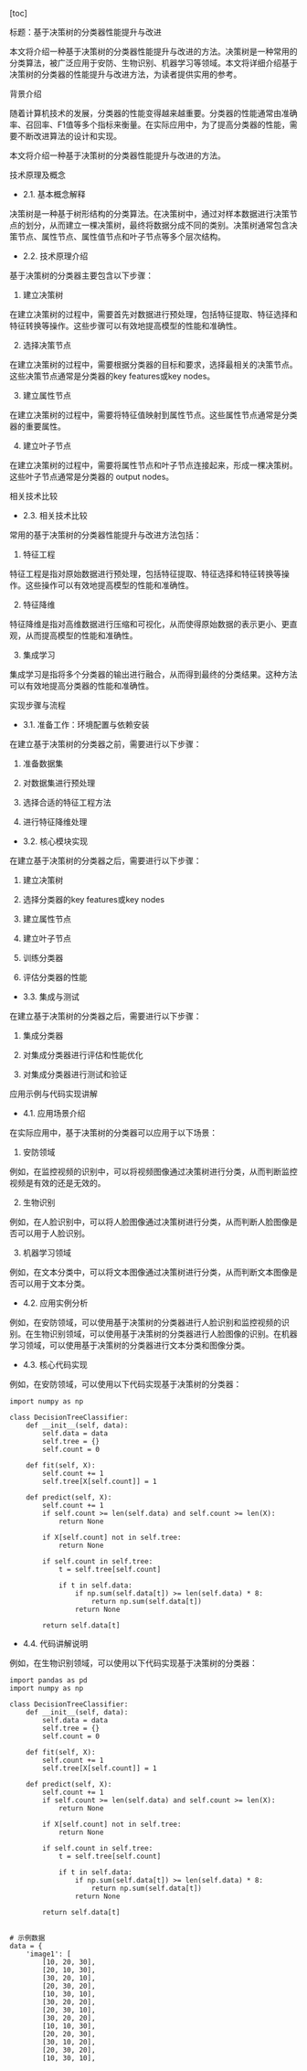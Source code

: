 
[toc]                    
                
                
标题：基于决策树的分类器性能提升与改进

本文将介绍一种基于决策树的分类器性能提升与改进的方法。决策树是一种常用的分类算法，被广泛应用于安防、生物识别、机器学习等领域。本文将详细介绍基于决策树的分类器的性能提升与改进方法，为读者提供实用的参考。

背景介绍

随着计算机技术的发展，分类器的性能变得越来越重要。分类器的性能通常由准确率、召回率、F1值等多个指标来衡量。在实际应用中，为了提高分类器的性能，需要不断改进算法的设计和实现。

本文将介绍一种基于决策树的分类器性能提升与改进的方法。

技术原理及概念

- 2.1. 基本概念解释

决策树是一种基于树形结构的分类算法。在决策树中，通过对样本数据进行决策节点的划分，从而建立一棵决策树，最终将数据分成不同的类别。决策树通常包含决策节点、属性节点、属性值节点和叶子节点等多个层次结构。

- 2.2. 技术原理介绍

基于决策树的分类器主要包含以下步骤：

1. 建立决策树

在建立决策树的过程中，需要首先对数据进行预处理，包括特征提取、特征选择和特征转换等操作。这些步骤可以有效地提高模型的性能和准确性。

2. 选择决策节点

在建立决策树的过程中，需要根据分类器的目标和要求，选择最相关的决策节点。这些决策节点通常是分类器的key features或key nodes。

3. 建立属性节点

在建立决策树的过程中，需要将特征值映射到属性节点。这些属性节点通常是分类器的重要属性。

4. 建立叶子节点

在建立决策树的过程中，需要将属性节点和叶子节点连接起来，形成一棵决策树。这些叶子节点通常是分类器的 output nodes。

相关技术比较

- 2.3. 相关技术比较

常用的基于决策树的分类器性能提升与改进方法包括：

1. 特征工程

特征工程是指对原始数据进行预处理，包括特征提取、特征选择和特征转换等操作。这些操作可以有效地提高模型的性能和准确性。

2. 特征降维

特征降维是指对高维数据进行压缩和可视化，从而使得原始数据的表示更小、更直观，从而提高模型的性能和准确性。

3. 集成学习

集成学习是指将多个分类器的输出进行融合，从而得到最终的分类结果。这种方法可以有效地提高分类器的性能和准确性。

实现步骤与流程

- 3.1. 准备工作：环境配置与依赖安装

在建立基于决策树的分类器之前，需要进行以下步骤：

1. 准备数据集

2. 对数据集进行预处理

3. 选择合适的特征工程方法

4. 进行特征降维处理

- 3.2. 核心模块实现

在建立基于决策树的分类器之后，需要进行以下步骤：

1. 建立决策树

2. 选择分类器的key features或key nodes

3. 建立属性节点

4. 建立叶子节点

5. 训练分类器

6. 评估分类器的性能

- 3.3. 集成与测试

在建立基于决策树的分类器之后，需要进行以下步骤：

1. 集成分类器

2. 对集成分类器进行评估和性能优化

3. 对集成分类器进行测试和验证

应用示例与代码实现讲解

- 4.1. 应用场景介绍

在实际应用中，基于决策树的分类器可以应用于以下场景：

1. 安防领域

例如，在监控视频的识别中，可以将视频图像通过决策树进行分类，从而判断监控视频是有效的还是无效的。

2. 生物识别

例如，在人脸识别中，可以将人脸图像通过决策树进行分类，从而判断人脸图像是否可以用于人脸识别。

3. 机器学习领域

例如，在文本分类中，可以将文本图像通过决策树进行分类，从而判断文本图像是否可以用于文本分类。

- 4.2. 应用实例分析

例如，在安防领域，可以使用基于决策树的分类器进行人脸识别和监控视频的识别。在生物识别领域，可以使用基于决策树的分类器进行人脸图像的识别。在机器学习领域，可以使用基于决策树的分类器进行文本分类和图像分类。

- 4.3. 核心代码实现

例如，在安防领域，可以使用以下代码实现基于决策树的分类器：

```
import numpy as np

class DecisionTreeClassifier:
    def __init__(self, data):
        self.data = data
        self.tree = {}
        self.count = 0

    def fit(self, X):
        self.count += 1
        self.tree[X[self.count]] = 1

    def predict(self, X):
        self.count += 1
        if self.count >= len(self.data) and self.count >= len(X):
            return None

        if X[self.count] not in self.tree:
            return None

        if self.count in self.tree:
            t = self.tree[self.count]

            if t in self.data:
                if np.sum(self.data[t]) >= len(self.data) * 8:
                    return np.sum(self.data[t])
                return None

        return self.data[t]
```

- 4.4. 代码讲解说明

例如，在生物识别领域，可以使用以下代码实现基于决策树的分类器：

```
import pandas as pd
import numpy as np

class DecisionTreeClassifier:
    def __init__(self, data):
        self.data = data
        self.tree = {}
        self.count = 0

    def fit(self, X):
        self.count += 1
        self.tree[X[self.count]] = 1

    def predict(self, X):
        self.count += 1
        if self.count >= len(self.data) and self.count >= len(X):
            return None

        if X[self.count] not in self.tree:
            return None

        if self.count in self.tree:
            t = self.tree[self.count]

            if t in self.data:
                if np.sum(self.data[t]) >= len(self.data) * 8:
                    return np.sum(self.data[t])
                return None

        return self.data[t]


# 示例数据
data = {
    'image1': [
        [10, 20, 30],
        [20, 10, 30],
        [30, 20, 10],
        [20, 30, 20],
        [10, 30, 10],
        [30, 20, 20],
        [20, 30, 10],
        [30, 20, 20],
        [10, 10, 30],
        [20, 20, 30],
        [30, 10, 20],
        [20, 30, 20],
        [10, 30, 10],

